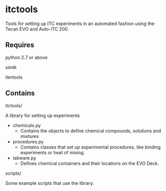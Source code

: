 itctools
=========
Tools for setting up ITC experiments in an automated fashion using the Tecan EVO and Auto-iTC 200.

Requires
--------
python 2.7 or above

simtk

itertools

Contains
--------
itctools/

A library for setting up experiments

  - chemicals.py
    - Contains the objects to define chemical compounds, solutions and mixtures
  - procedures.py
    - Contains classes that set up experimental procedures, like binding experiments or heat of mixing.
  - labware.py
    - Defines chemical containers and their locations on the EVO Deck.

scripts/

Some example scripts that use the library.
